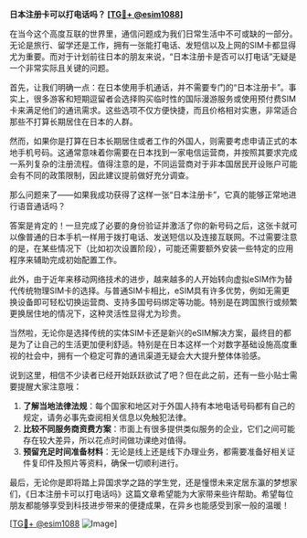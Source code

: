 **日本注册卡可以打电话吗？ [[TG💪+ @esim1088](https://t.me/s/esim1088)]**

在当今这个高度互联的世界里，通信问题成为我们日常生活中不可或缺的一部分。无论是旅行、留学还是工作，拥有一张能打电话、发短信以及上网的SIM卡都显得尤为重要。而对于计划前往日本的朋友来说，“日本注册卡是否可以打电话”无疑是一个非常实际且关键的问题。

首先，让我们明确一点：在日本使用手机通话，并不需要专门的“日本注册卡”。事实上，很多游客和短期逗留者会选择购买临时性的国际漫游服务或使用预付费SIM卡来满足他们的通讯需求。这些选项不仅方便快捷，而且价格相对实惠，非常适合那些不打算长期居住在日本的人群。

然而，如果你是打算在日本长期居住或者工作的外国人，则需要考虑申请正式的本地手机号码。这通常意味着你需要在日本找到一家电信运营商，并按照其要求完成一系列复杂的注册流程。值得注意的是，不同运营商对于非本国居民开设账户可能会有不同的政策限制，因此建议提前做好充分调查。

那么问题来了——如果我成功获得了这样一张“日本注册卡”，它真的能够正常地进行语音通话吗？

答案是肯定的！一旦完成了必要的身份验证并激活了你的新号码之后，这张卡就可以像普通的日本手机一样用于拨打电话、发送短信以及连接互联网。不过需要注意的是，在某些情况下（比如初次设置阶段），可能还需要额外安装一些特定的应用程序来辅助完成初始配置工作。

此外，由于近年来移动网络技术的进步，越来越多的人开始转向虚拟eSIM作为替代传统物理SIM卡的选择。与普通SIM卡相比，eSIM具有许多优势，例如无需更换设备即可轻松切换运营商、支持多国号码绑定等功能。特别是在跨国旅行或频繁更换居住地的情况下，这种灵活性显得尤为珍贵。

当然啦，无论你是选择传统的实体SIM卡还是新兴的eSIM解决方案，最终目的都是为了让自己的生活更加便利舒适。特别是在日本这样一个对数字基础设施高度重视的社会中，拥有一个稳定可靠的通讯渠道无疑会大大提升整体体验感。

说到这里，相信不少读者已经开始跃跃欲试了吧？但在此之前，还有一些小贴士需要提醒大家注意哦：

1. **了解当地法律法规**：每个国家和地区对于外国人持有本地电话号码都有自己的规定，请务必事先查阅相关信息以免触犯法律。
2. **比较不同服务商资费方案**：市面上有很多提供类似服务的企业，它们之间可能存在较大差异，所以花点时间做功课绝对值得。
3. **预留充足时间准备材料**：无论是线上还是线下办理业务，都需要准备好相关证件复印件及照片等资料，确保一切顺利进行。

最后，无论你是即将踏上异国求学之路的学生党，还是憧憬未来定居东瀛的梦想家们，《日本注册卡可以打电话吗》这篇文章希望能为大家带来些许帮助。希望每位朋友都能够享受到科技进步带来的便捷成果，在异乡也能感受到家一般的温暖！

[[TG💪+ @esim1088](https://t.me/s/esim1088) ![Image](https://i.postimg.cc/4NQfJmqS/Snipaste-2025-05-13-00-14-12.png)]